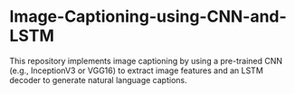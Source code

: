# Image-Captioning-using-CNN-and-LSTM
This repository implements image captioning by using a pre-trained CNN (e.g., InceptionV3 or VGG16) to extract image features and an LSTM decoder to generate natural language captions.

